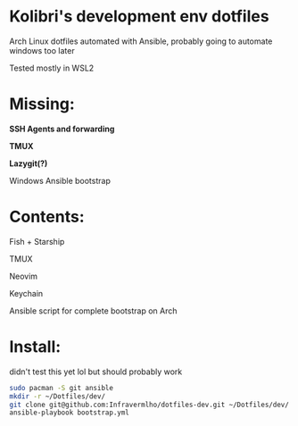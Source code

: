# Kolibri's development env dotfiles

Arch Linux dotfiles automated with Ansible, probably going to automate windows too later

Tested mostly in WSL2

# Missing:

**SSH Agents and forwarding**

**TMUX**

**Lazygit(?)**

Windows Ansible bootstrap

# Contents:

Fish + Starship

TMUX

Neovim

Keychain

Ansible script for complete bootstrap on Arch

# Install:

didn't test this yet lol but should probably work

```bash
sudo pacman -S git ansible
mkdir -r ~/Dotfiles/dev/
git clone git@github.com:Infravermlho/dotfiles-dev.git ~/Dotfiles/dev/
ansible-playbook bootstrap.yml
```
